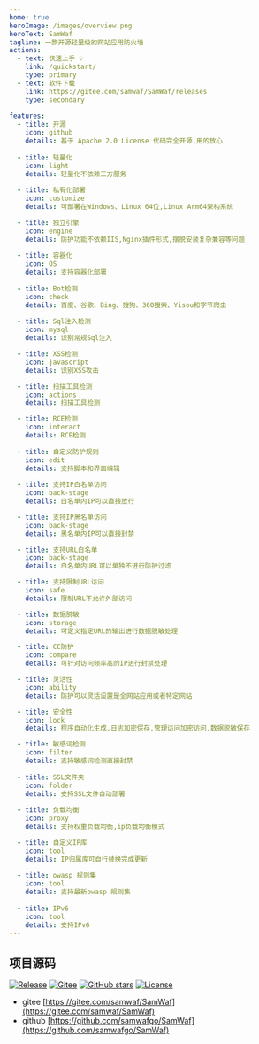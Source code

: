 ```yaml
---
home: true
heroImage: /images/overview.png
heroText: SamWaf
tagline: 一款开源轻量级的网站应用防火墙
actions:
  - text: 快速上手 💡
    link: /quickstart/
    type: primary
  - text: 软件下载
    link: https://gitee.com/samwaf/SamWaf/releases
    type: secondary 	
	
features:
  - title: 开源
    icon: github
    details: 基于 Apache 2.0 License 代码完全开源,用的放心
	
  - title: 轻量化
    icon: light
    details: 轻量化不依赖三方服务
	
  - title: 私有化部署
    icon: customize
    details: 可部署在Windows、Linux 64位,Linux Arm64架构系统

  - title: 独立引擎
    icon: engine
    details: 防护功能不依赖IIS,Nginx插件形式,摆脱安装复杂兼容等问题
	
  - title: 容器化
    icon: OS
    details: 支持容器化部署 
	
  - title: Bot检测
    icon: check
    details: 百度、谷歌、Bing、搜狗、360搜索、Yisou和字节爬虫
	
  - title: Sql注入检测
    icon: mysql
    details: 识别常规Sql注入

  - title: XSS检测
    icon: javascript
    details: 识别XSS攻击

  - title: 扫描工具检测
    icon: actions
    details: 扫描工具检测

  - title: RCE检测
    icon: interact
    details: RCE检测  
	
  - title: 自定义防护规则
    icon: edit
    details: 支持脚本和界面编辑
	
  - title: 支持IP白名单访问
    icon: back-stage
    details: 白名单内IP可以直接放行	

  - title: 支持IP黑名单访问
    icon: back-stage
    details: 黑名单内IP可以直接封禁

  - title: 支持URL白名单
    icon: back-stage
    details: 白名单内URL可以单独不进行防护过滤

  - title: 支持限制URL访问
    icon: safe
    details: 限制URL不允许外部访问

  - title: 数据脱敏
    icon: storage
    details: 可定义指定URL的输出进行数据脱敏处理

  - title: CC防护
    icon: compare
    details: 可针对访问频率高的IP进行封禁处理					

  - title: 灵活性
    icon: ability
    details: 防护可以灵活设置是全网站应用或者特定网站

  - title: 安全性
    icon: lock
    details: 程序自动化生成,日志加密保存,管理访问加密访问,数据脱敏保存

  - title: 敏感词检测
    icon: filter
    details: 支持敏感词检测直接封禁
	
  - title: SSL文件夹
    icon: folder
    details: 支持SSL文件自动部署
	
  - title: 负载均衡
    icon: proxy
    details: 支持权重负载均衡,ip负载均衡模式

  - title: 自定义IP库
    icon: tool
    details: IP归属库可自行替换完成更新 
		
  - title: owasp 规则集
    icon: tool
    details: 支持最新owasp 规则集
	
  - title: IPv6
    icon: tool
    details: 支持IPv6
---	
```

## 项目源码

[![Release](https://img.shields.io/github/release/samwafgo/SamWaf.svg)](https://github.com/samwafgo/SamWaf/releases)
[![Gitee](https://img.shields.io/badge/Gitee-blue?style=flat-square&logo=Gitee)](https://gitee.com/samwaf/SamWaf)
[![GitHub stars](https://img.shields.io/github/stars/samwafgo/SamWaf?style=flat-square&logo=Github)](https://github.com/samwafgo/SamWaf)
[![License](https://img.shields.io/badge/License-Apache%202.0-blue?style=flat-square)](LICENSE)

- gitee
[https://gitee.com/samwaf/SamWaf](https://gitee.com/samwaf/SamWaf)
- github
[https://github.com/samwafgo/SamWaf](https://github.com/samwafgo/SamWaf)
 